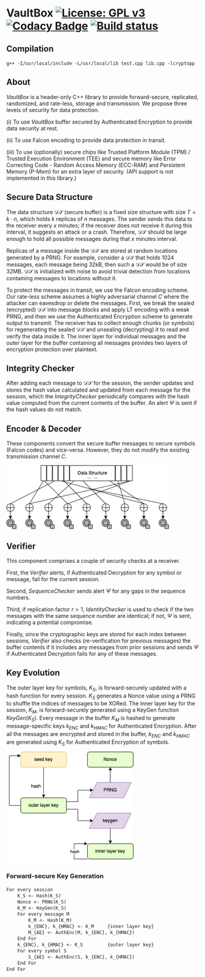 # VaultBox  [![License: GPL v3](https://img.shields.io/badge/License-GPLv3-blue.svg)](https://github.com/devharsh/VaultBox/blob/main/LICENSE)  [![Codacy Badge](https://app.codacy.com/project/badge/Grade/e4df8585b6b645e48ea7b845b0c6a511)](https://www.codacy.com/gh/devharsh/VaultBox/dashboard?utm_source=github.com&amp;utm_medium=referral&amp;utm_content=devharsh/VaultBox&amp;utm_campaign=Badge_Grade)  [![Build status](https://ci.appveyor.com/api/projects/status/hm8rqm9d1ohooeqa?svg=true)](https://ci.appveyor.com/project/devharsh/vaultbox)

## Compilation
    g++ -I/usr/local/include -L/usr/local/lib test.cpp lib.cpp -lcryptopp

## About

$VaultBox$ is a header-only C++ library to provide forward-secure, replicated, randomized, and rate-less, storage and transmission. We propose three levels of security for data protection.

(i) To use $VaultBox$ buffer secured by Authenticated Encryption to provide data security at rest.

(ii) To use Falcon encoding to provide data protection in transit.

(iii) To use (optionally) secure chips like Trusted Platform Module (TPM) / Trusted Execution Environment (TEE) and secure memory like Error Correcting Code - Random Access Memory (ECC-RAM) and Persistent Memory (P-Mem) for an extra layer of security. (API support is not implemented in this library.)

## Secure Data Structure

The data structure $\mathcal{DS}$ (secure buffer) is a fixed size structure with size $T = k \cdot n$, which holds $k$ replicas of $n$ messages. The sender sends this data to the receiver every $x$ minutes; if the receiver does not receive it during this interval, it suggests an attack or a crash. Therefore, $\mathcal{DS}$ should be large enough to hold all possible messages during that $x$ minutes interval.

Replicas of a message inside the $\mathcal{DS}$ are stored at random locations generated by a PRNG. For example, consider a $\mathcal{DS}$ that holds 1024 messages, each message being 32kB, then such a $\mathcal{DS}$ would be of size 32MB. $\mathcal{DS}$ is initialized with noise to avoid trivial detection from locations containing messages to locations without it.

To protect the messages in transit, we use the Falcon encoding scheme. Our rate-less scheme assumes a highly adversarial channel $C$ where the attacker can eavesdrop or delete the messages. First, we break the sealed (encrypted) $\mathcal{DS}$ into message blocks and apply LT encoding with a weak PRNG, and then we use the Authenticated Encryption scheme to generate output to transmit. The receiver has to collect enough chunks (or symbols) for regenerating the sealed $\mathcal{DS}$ and unsealing (decrypting) it to read and verify the data inside it. The inner layer for individual messages and the outer layer for the buffer containing all messages provides two layers of encryption protection over plaintext.

## Integrity Checker

After adding each message to $\mathcal{DS}$ for the session, the sender updates and stores the hash value calculated and updated from each message for the session, which the $IntegrityChecker$ periodically compares with the hash value computed from the current contents of the buffer. An alert $\Psi$ is sent if the hash values do not match.

## Encoder \& Decoder

These components convert the secure buffer messages to secure symbols (Falcon codes) and vice-versa. However, they do not modify the existing transmission channel $C$.

![VaultBoxFountain](images/VaultBoxFountain.png)

## Verifier

This component comprises a couple of security checks at a receiver.

First, the $Verifier$ alerts, if Authenticated Decryption for any symbol or message, fail for the current session.

Second, $SequenceChecker$ sends alert $\Psi$ for any gaps in the sequence numbers.

Third, if replication factor $r > 1$, $IdentityChecker$ is used to check if the two messages with the same sequence number are identical; if not, $\Psi$ is sent, indicating a potential compromise.

Finally, since the cryptographic keys are stored for each index between sessions, $Verifier$ also checks (re-verification for previous messages) the buffer contents if it includes any messages from prior sessions and sends $\Psi$ if Authenticated Decryption fails for any of these messages.

## Key Evolution

The outer layer key for symbols, $K_S$, is forward-securely updated with a hash function for every session. $K_S$ generates a Nonce value using a PRNG to shuffle the indices of messages to be XORed. The inner layer key for the session, $K_M$, is forward-securely generated using a KeyGen function $KeyGen(K_S)$. Every message in the buffer $K_M$ is hashed to generate message-specific keys $k_{ENC}$ and $k_{HMAC}$ for Authenticated Encryption. After all the messages are encrypted and stored in the buffer, $k_{ENC}$ and $k_{HMAC}$ are generated using $K_S$ for Authenticated Encryption of symbols.

![KeyEvolution](images/KeyEvolution.png)

### Forward-secure Key Generation

    For every session
        K_S <- Hash(K_S)
        Nonce <- PRNG(K_S)
        K_M <- KeyGen(K_S)
        For every message M
            K_M <- Hash(K_M)
            k_{ENC}, k_{HMAC} <- K_M     {inner layer key}
            M_{AE} <- AuthEnc(M, k_{ENC}, k_{HMAC})
        End For
        k_{ENC}, k_{HMAC} <- K_S         {outer layer key}
        For every symbol S
            S_{AE} <- AuthEnc(S, k_{ENC}, k_{HMAC})
        End For
    End For
